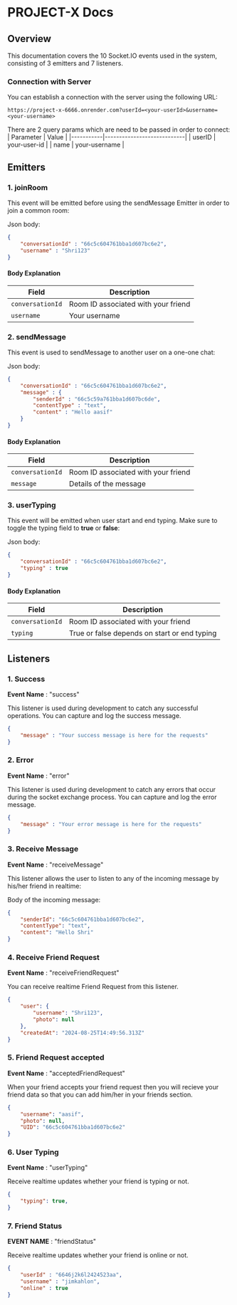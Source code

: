 # PROJECT-X Docs

## Overview

This documentation covers the 10 Socket.IO events used in the system, consisting of 3 emitters and 7 listeners.

### Connection with Server

You can establish a connection with the server using the following URL:

```
https://project-x-6666.onrender.com?userId=<your-userId>&username=<your-username>
```
There are 2 query params which are need to be passed in order to connect:
| Parameter | Value                      |
|-----------|----------------------------|
| userID    | your-user-id                     |
| name      | your-username              |


## Emitters

### 1. joinRoom

This event will be emitted before using the sendMessage Emitter in order to join a common room:

Json body:

```json
{
    "conversationId" : "66c5c604761bba1d607bc6e2",
    "username" : "Shri123"
}
```
#### Body Explanation

| Field     | Description                                                      |
|-----------|------------------------------------------------------------------|
| `conversationId`  | Room ID associated with your friend
| `username`  | Your username  |

### 2. sendMessage

This event is used to sendMessage to another user on a one-one chat:

Json body:

```json
{
    "conversationId" : "66c5c604761bba1d607bc6e2",
    "message" : {
        "senderId" : "66c5c59a761bba1d607bc6de",
        "contentType" : "text",
        "content" : "Hello aasif"
    }
}
```
#### Body Explanation

| Field     | Description                                                      |
|-----------|------------------------------------------------------------------|
| `conversationId`  | Room ID associated with your friend        |
| `message`  | Details of the message  |

### 3. userTyping

This event will be emitted when user start and end typing. Make sure to toggle the typing field to **true** or **false**:

Json body:

```json
{
    "conversationId" : "66c5c604761bba1d607bc6e2",
    "typing" : true
}
```
#### Body Explanation

| Field     | Description                                                      |
|-----------|------------------------------------------------------------------|
| `conversationId`  | Room ID associated with your friend
| `typing`  | True or false depends on start or end typing  |

## Listeners

### 1. Success 
**Event Name** : "success"

This listener is used during development to catch any successful operations. You can capture and log the success message.

```json
{
    "message" : "Your success message is here for the requests"
}
```
### 2. Error 
**Event Name** : "error"

This listener is used during development to catch any errors that occur during the socket exchange process. You can capture and log the error message.

```json
{
    "message" : "Your error message is here for the requests"
}

```
### 3. Receive Message
**Event Name** : "receiveMessage"

This listener allows the user to listen to any of the incoming message by his/her friend in realtime:

Body of the incoming message:
```json
{
    "senderId": "66c5c604761bba1d607bc6e2",
    "contentType": "text",
    "content": "Hello Shri"
}
```
### 4. Receive Friend Request
**Event Name** : "receiveFriendRequest"

You can receive realtime Friend Request from this listener.

```json
{
    "user": {
        "username": "Shri123",
        "photo": null
    },
    "createdAt": "2024-08-25T14:49:56.313Z"
}
```
### 5. Friend Request accepted

**Event Name** : "acceptedFriendRequest"

When your friend accepts your friend request then you will recieve your friend data so that you can add him/her in your friends section.

```json
{
    "username": "aasif",
    "photo": null,
    "UID": "66c5c604761bba1d607bc6e2"
}
```

### 6. User Typing

**Event Name** : "userTyping"

Receive realtime updates whether your friend is typing or not.

```json
{
    "typing": true,
}
```

### 7. Friend Status

**EVENT NAME** : "friendStatus"

Receive realtime updates whether your friend is online or not.

```json
{
    "userId" : "6646j2k6l2424523aa",
    "username" : "jimkahlon",
    "online" : true 
}
```







  
   
   
